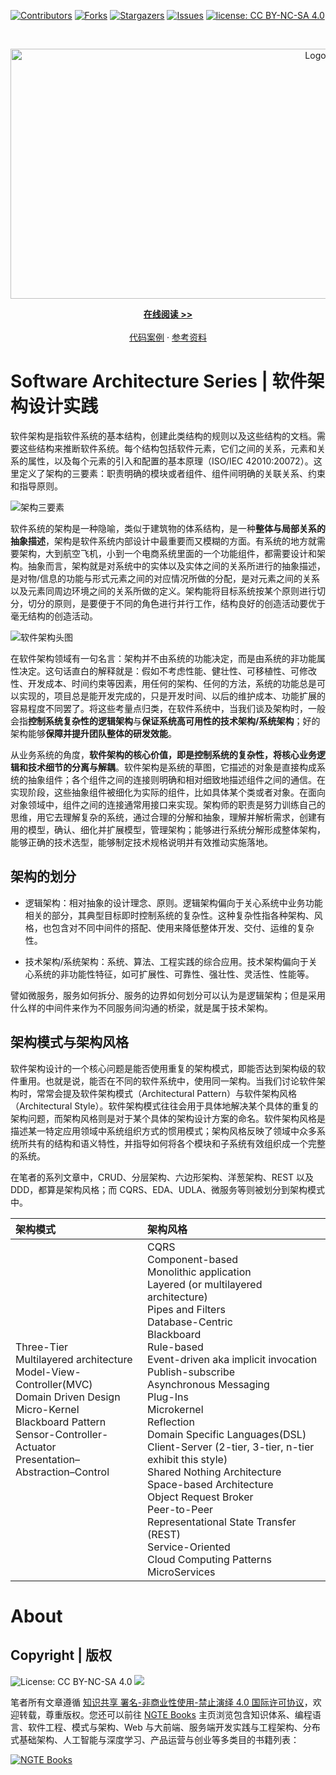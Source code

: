 [![Contributors][contributors-shield]][contributors-url]
[![Forks][forks-shield]][forks-url]
[![Stargazers][stars-shield]][stars-url]
[![Issues][issues-shield]][issues-url]
[![license: CC BY-NC-SA 4.0](https://img.shields.io/badge/license-CC%20BY--NC--SA%204.0-lightgrey.svg)][license-url]

<!-- PROJECT LOGO -->
<br />
<p align="center">
  <a href="https://github.com/wx-chevalier/SoftwareArchitecture-Series">
    <img src="https://assets.ng-tech.icu/item/header.svg" alt="Logo" style="width: 100vw;height: 400px" />
  </a>

  <p align="center">
    <a href="https://ng-tech.icu/books/SoftwareArchitecture-Series"><strong>在线阅读 >> </strong></a>
    <br />
    <br />
    <a href="https://github.com/wx-chevalier">代码案例</a>
    ·
       <a href="https://github.com/wx-chevalier/Awesome-Lists">参考资料</a>

  </p>
</p>

# Software Architecture Series | 软件架构设计实践

软件架构是指软件系统的基本结构，创建此类结构的规则以及这些结构的文档。需要这些结构来推断软件系统。每个结构包括软件元素，它们之间的关系，元素和关系的属性，以及每个元素的引入和配置的基本原理（ISO/IEC 42010:20072）。这里定义了架构的三要素：职责明确的模块或者组件、组件间明确的关联关系、约束和指导原则。

![架构三要素](https://s2.ax1x.com/2019/10/11/uHQKtU.png)

软件系统的架构是一种隐喻，类似于建筑物的体系结构，是一种**整体与局部关系的抽象描述**，架构是软件系统内部设计中最重要而又模糊的方面。有系统的地方就需要架构，大到航空飞机，小到一个电商系统里面的一个功能组件，都需要设计和架构。抽象而言，架构就是对系统中的实体以及实体之间的关系所进行的抽象描述，是对物/信息的功能与形式元素之间的对应情况所做的分配，是对元素之间的关系以及元素同周边环境之间的关系所做的定义。架构能将目标系统按某个原则进行切分，切分的原则，是要便于不同的角色进行并行工作，结构良好的创造活动要优于毫无结构的创造活动。

![软件架构头图](https://i.postimg.cc/L8T6Sz3G/image.png)

在软件架构领域有一句名言：架构并不由系统的功能决定，而是由系统的非功能属性决定。这句话直白的解释就是：假如不考虑性能、健壮性、可移植性、可修改性、开发成本、时间约束等因素，用任何的架构、任何的方法，系统的功能总是可以实现的，项目总是能开发完成的，只是开发时间、以后的维护成本、功能扩展的容易程度不同罢了。将这些考量点归类，在软件系统中，当我们谈及架构时，一般会指**控制系统复杂性的逻辑架构**与**保证系统高可用性的技术架构/系统架构**；好的架构能够**保障并提升团队整体的研发效能**。

从业务系统的角度，**软件架构的核心价值，即是控制系统的复杂性，将核心业务逻辑和技术细节的分离与解耦**。软件架构是系统的草图，它描述的对象是直接构成系统的抽象组件；各个组件之间的连接则明确和相对细致地描述组件之间的通信。在实现阶段，这些抽象组件被细化为实际的组件，比如具体某个类或者对象。在面向对象领域中，组件之间的连接通常用接口来实现。架构师的职责是努力训练自己的思维，用它去理解复杂的系统，通过合理的分解和抽象，理解并解析需求，创建有用的模型，确认、细化并扩展模型，管理架构；能够进行系统分解形成整体架构，能够正确的技术选型，能够制定技术规格说明并有效推动实施落地。

## 架构的划分

- 逻辑架构：相对抽象的设计理念、原则。逻辑架构偏向于关心系统中业务功能相关的部分，其典型目标即时控制系统的复杂性。这种复杂性指各种架构、风格，也包含对不同中间件的搭配、使用来降低整体开发、交付、运维的复杂性。

- 技术架构/系统架构：系统、算法、工程实践的综合应用。技术架构偏向于关心系统的非功能性特征，如可扩展性、可靠性、强壮性、灵活性、性能等。

譬如微服务，服务如何拆分、服务的边界如何划分可以认为是逻辑架构；但是采用什么样的中间件来作为不同服务间沟通的桥梁，就是属于技术架构。

## 架构模式与架构风格

软件架构设计的一个核心问题是能否使用重复的架构模式，即能否达到架构级的软件重用。也就是说，能否在不同的软件系统中，使用同一架构。当我们讨论软件架构时，常常会提及软件架构模式（Architectural Pattern）与软件架构风格（Architectural Style）。软件架构模式往往会用于具体地解决某个具体的重复的架构问题，而架构风格则是对于某个具体的架构设计方案的命名。软件架构风格是描述某一特定应用领域中系统组织方式的惯用模式；架构风格反映了领域中众多系统所共有的结构和语义特性，并指导如何将各个模块和子系统有效组织成一个完整的系统。

在笔者的系列文章中，CRUD、分层架构、六边形架构、洋葱架构、REST 以及 DDD，都算是架构风格；而 CQRS、EDA、UDLA、微服务等则被划分到架构模式中。

| 架构模式                                                                                                                                                                                                                   | 架构风格                                                                                                                                                                                                                                                                                                                                                                                                                                                                                                                                                                                                                                                                          |
| :------------------------------------------------------------------------------------------------------------------------------------------------------------------------------------------------------------------------- | :-------------------------------------------------------------------------------------------------------------------------------------------------------------------------------------------------------------------------------------------------------------------------------------------------------------------------------------------------------------------------------------------------------------------------------------------------------------------------------------------------------------------------------------------------------------------------------------------------------------------------------------------------------------------------------- |
| Three-Tier <br />Multilayered architecture <br />Model-View-Controller(MVC) <br />Domain Driven Design <br />Micro-Kernel <br />Blackboard Pattern <br />Sensor-Controller-Actuator <br />Presentation–Abstraction–Control | CQRS <br />Component-based <br />Monolithic application<br />Layered (or multilayered architecture) <br />Pipes and Filters <br />Database-Centric<br />Blackboard <br />Rule-based <br />Event-driven aka implicit invocation <br />Publish-subscribe <br />Asynchronous Messaging <br />Plug-Ins <br />Microkernel <br />Reflection <br />Domain Specific Languages(DSL) <br />Client-Server (2-tier, 3-tier, n-tier exhibit this style) <br />Shared Nothing Architecture <br />Space-based Architecture <br />Object Request Broker <br />Peer-to-Peer <br />Representational State Transfer (REST) <br />Service-Oriented <br />Cloud Computing Patterns <br />MicroServices |

# About

## Copyright | 版权

![License: CC BY-NC-SA 4.0](https://img.shields.io/badge/License-CC%20BY--NC--SA%204.0-lightgrey.svg) ![](https://parg.co/bDm)

笔者所有文章遵循 [知识共享 署名-非商业性使用-禁止演绎 4.0 国际许可协议](https://creativecommons.org/licenses/by-nc-nd/4.0/deed.zh)，欢迎转载，尊重版权。您还可以前往 [NGTE Books](https://ng-tech.icu/books-gallery/) 主页浏览包含知识体系、编程语言、软件工程、模式与架构、Web 与大前端、服务端开发实践与工程架构、分布式基础架构、人工智能与深度学习、产品运营与创业等多类目的书籍列表：

[![NGTE Books](https://s2.ax1x.com/2020/01/18/19uXtI.png)](https://ng-tech.icu/books-gallery/)

<!-- MARKDOWN LINKS & IMAGES -->
<!-- https://www.markdownguide.org/basic-syntax/#reference-style-links -->

[contributors-shield]: https://img.shields.io/github/contributors/wx-chevalier/SoftwareArchitecture-Series.svg?style=flat-square
[contributors-url]: https://github.com/wx-chevalier/SoftwareArchitecture-Series/graphs/contributors
[forks-shield]: https://img.shields.io/github/forks/wx-chevalier/SoftwareArchitecture-Series.svg?style=flat-square
[forks-url]: https://github.com/wx-chevalier/SoftwareArchitecture-Series/network/members
[stars-shield]: https://img.shields.io/github/stars/wx-chevalier/SoftwareArchitecture-Series.svg?style=flat-square
[stars-url]: https://github.com/wx-chevalier/SoftwareArchitecture-Series/stargazers
[issues-shield]: https://img.shields.io/github/issues/wx-chevalier/SoftwareArchitecture-Series.svg?style=flat-square
[issues-url]: https://github.com/wx-chevalier/SoftwareArchitecture-Series/issues
[license-shield]: https://img.shields.io/github/license/wx-chevalier/SoftwareArchitecture-Series.svg?style=flat-square
[license-url]: https://github.com/wx-chevalier/SoftwareArchitecture-Series/blob/master/LICENSE.txt
